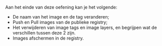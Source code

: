 Aan het einde van deze oefening kan je het volgende:

* De naam van het image en de tag veranderen;
* Push en Pull images van de publieke registry;
* Het verwijderen van image tags en image layers, en begrijpen wat de verschillen tussen deze 2 zijn.
* Images afschermen in de registry.
